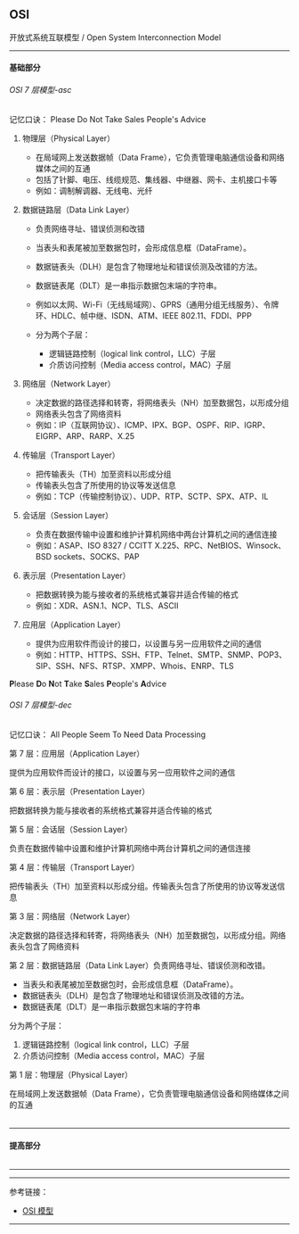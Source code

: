 ## OSI

开放式系统互联模型 / Open System Interconnection Model

---

#### 基础部分

###### OSI 7 层模型-asc

记忆口诀： Please Do Not Take Sales People's Advice

1. 物理层（Physical Layer）
    - 在局域网上发送数据帧（Data Frame），它负责管理电脑通信设备和网络媒体之间的互通
    - 包括了针脚、电压、线缆规范、集线器、中继器、网卡、主机接口卡等
    - 例如：调制解调器、无线电、光纤

2. 数据链路层（Data Link Layer）
    - 负责网络寻址、错误侦测和改错
    - 当表头和表尾被加至数据包时，会形成信息框（DataFrame）。
    - 数据链表头（DLH）是包含了物理地址和错误侦测及改错的方法。
    - 数据链表尾（DLT）是一串指示数据包末端的字符串。
    - 例如以太网、Wi-Fi（无线局域网）、GPRS（通用分组无线服务）、令牌环、HDLC、帧中继、ISDN、ATM、IEEE 802.11、FDDI、PPP

    - 分为两个子层：
        - 逻辑链路控制（logical link control，LLC）子层
        - 介质访问控制（Media access control，MAC）子层

3. 网络层（Network Layer）
    - 决定数据的路径选择和转寄，将网络表头（NH）加至数据包，以形成分组
    - 网络表头包含了网络资料
    - 例如：IP（互联网协议）、ICMP、IPX、BGP、OSPF、RIP、IGRP、EIGRP、ARP、RARP、X.25

4. 传输层（Transport Layer）
    - 把传输表头（TH）加至资料以形成分组
    - 传输表头包含了所使用的协议等发送信息
    - 例如：TCP（传输控制协议）、UDP、RTP、SCTP、SPX、ATP、IL

5. 会话层（Session Layer）
    - 负责在数据传输中设置和维护计算机网络中两台计算机之间的通信连接
    - 例如：ASAP、ISO 8327 / CCITT X.225、RPC、NetBIOS、Winsock、BSD sockets、SOCKS、PAP

6. 表示层（Presentation Layer）
    - 把数据转换为能与接收者的系统格式兼容并适合传输的格式
    - 例如：XDR、ASN.1、NCP、TLS、ASCII

7. 应用层（Application Layer）
    - 提供为应用软件而设计的接口，以设置与另一应用软件之间的通信
    - 例如：HTTP、HTTPS、SSH、FTP、Telnet、SMTP、SNMP、POP3、SIP、SSH、NFS、RTSP、XMPP、Whois、ENRP、TLS

**P**lease **D**o **N**ot **T**ake **S**ales **P**eople's **A**dvice

###### OSI 7 层模型-dec

记忆口诀： All People Seem To Need Data Processing

第 7 层：应用层（Application Layer）

提供为应用软件而设计的接口，以设置与另一应用软件之间的通信

第 6 层：表示层（Presentation Layer）

把数据转换为能与接收者的系统格式兼容并适合传输的格式

第 5 层：会话层（Session Layer）

负责在数据传输中设置和维护计算机网络中两台计算机之间的通信连接

第 4 层：传输层（Transport Layer）

把传输表头（TH）加至资料以形成分组。传输表头包含了所使用的协议等发送信息

第 3 层：网络层（Network Layer）

决定数据的路径选择和转寄，将网络表头（NH）加至数据包，以形成分组。网络表头包含了网络资料

第 2 层：数据链路层（Data Link Layer）负责网络寻址、错误侦测和改错。

- 当表头和表尾被加至数据包时，会形成信息框（DataFrame）。
- 数据链表头（DLH）是包含了物理地址和错误侦测及改错的方法。
- 数据链表尾（DLT）是一串指示数据包末端的字符串

分为两个子层：

1. 逻辑链路控制（logical link control，LLC）子层
2. 介质访问控制（Media access control，MAC）子层

第 1 层：物理层（Physical Layer）

在局域网上发送数据帧（Data Frame），它负责管理电脑通信设备和网络媒体之间的互通

######                                                                                       

---

#### 提高部分

######

---










---

参考链接：

- [OSI 模型](https://zh.wikipedia.org/wiki/OSI%E6%A8%A1%E5%9E%8B)

---













